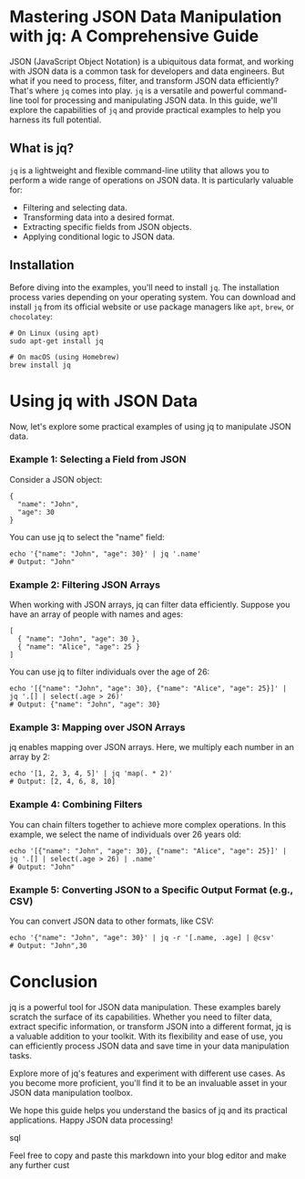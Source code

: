 # Mastering JSON Data Manipulation with jq: A Comprehensive Guide


JSON (JavaScript Object Notation) is a ubiquitous data format, and working with JSON data is a common task for developers and data engineers. But what if you need to process, filter, and transform JSON data efficiently? That's where `jq` comes into play. `jq` is a versatile and powerful command-line tool for processing and manipulating JSON data. In this guide, we'll explore the capabilities of `jq` and provide practical examples to help you harness its full potential.

## What is jq?

`jq` is a lightweight and flexible command-line utility that allows you to perform a wide range of operations on JSON data. It is particularly valuable for:

- Filtering and selecting data.
- Transforming data into a desired format.
- Extracting specific fields from JSON objects.
- Applying conditional logic to JSON data.

## Installation

Before diving into the examples, you'll need to install `jq`. The installation process varies depending on your operating system. You can download and install `jq` from its official website or use package managers like `apt`, `brew`, or `chocolatey`:

```
# On Linux (using apt)
sudo apt-get install jq

# On macOS (using Homebrew)
brew install jq
```


# Using jq with JSON Data
Now, let's explore some practical examples of using jq to manipulate JSON data.

### Example 1: Selecting a Field from JSON
Consider a JSON object:


```shell
{
  "name": "John",
  "age": 30
}
```

You can use jq to select the "name" field:


```shell
echo '{"name": "John", "age": 30}' | jq '.name'
# Output: "John"
```


### Example 2: Filtering JSON Arrays
When working with JSON arrays, jq can filter data efficiently. Suppose you have an array of people with names and ages:


```
[
  { "name": "John", "age": 30 },
  { "name": "Alice", "age": 25 }
]
```

You can use jq to filter individuals over the age of 26:


```shell
echo '[{"name": "John", "age": 30}, {"name": "Alice", "age": 25}]' | jq '.[] | select(.age > 26)'
# Output: {"name": "John", "age": 30}
```


### Example 3: Mapping over JSON Arrays
jq enables mapping over JSON arrays. Here, we multiply each number in an array by 2:



```shell
echo '[1, 2, 3, 4, 5]' | jq 'map(. * 2)'
# Output: [2, 4, 6, 8, 10]
```

### Example 4: Combining Filters
You can chain filters together to achieve more complex operations. In this example, we select the name of individuals over 26 years old:


```shell
echo '[{"name": "John", "age": 30}, {"name": "Alice", "age": 25}]' | jq '.[] | select(.age > 26) | .name'
# Output: "John"
```

### Example 5: Converting JSON to a Specific Output Format (e.g., CSV)
You can convert JSON data to other formats, like CSV:


```shell
echo '{"name": "John", "age": 30}' | jq -r '[.name, .age] | @csv'
# Output: "John",30
```

# Conclusion
jq is a powerful tool for JSON data manipulation. These examples barely scratch the surface of its capabilities. Whether you need to filter data, extract specific information, or transform JSON into a different format, jq is a valuable addition to your toolkit. With its flexibility and ease of use, you can efficiently process JSON data and save time in your data manipulation tasks.

Explore more of jq's features and experiment with different use cases. As you become more proficient, you'll find it to be an invaluable asset in your JSON data manipulation toolbox.

We hope this guide helps you understand the basics of jq and its practical applications. Happy JSON data processing!

sql


Feel free to copy and paste this markdown into your blog editor and make any further cust
